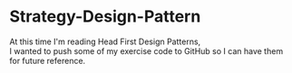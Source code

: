 # Strategy-Design-Pattern

At this time I'm reading Head First Design Patterns,  
I wanted to push some of my exercise code to GitHub so I can have them for future reference.
